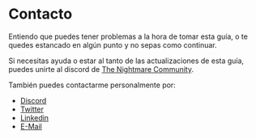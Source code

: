 # Contacto

Entiendo que puedes tener problemas a la hora de tomar esta guía, o te quedes estancado en algún punto y no sepas como continuar.

Si necesitas ayuda o estar al tanto de las actualizaciones de esta guía, puedes unirte al discord de [The Nightmare Community](https://discord.gg/EdtpmDzsDS).

También puedes contactarme personalmente por:

- [Discord](https://discordapp.com/users/210731848265891840)
- [Twitter](https://twitter.com/aburrondev)
- [Linkedin](https://www.linkedin.com/in/christianvf)
- [E-Mail](mailto:christianvf.adev@gmail.com)